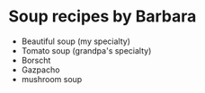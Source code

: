 # Soup recipes by Barbara

- Beautiful soup (my specialty)
- Tomato soup (grandpa's specialty)
- Borscht
- Gazpacho
- mushroom soup

